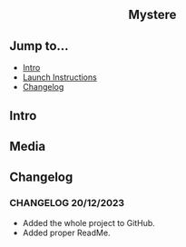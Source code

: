 <div align="center">
  <h2>Mystere</h2>
</div>

## Jump to...

  - [Intro](#intro)
  - [Launch Instructions](#Launch)
  - [Changelog](#changelog)

## <a name="Intro"></a>Intro


## <a name="Launch"></a>Media

## <a name="Changelog"></a>Changelog

<h3>CHANGELOG 20/12/2023</h3>
<ul>
  <li>Added the whole project to GitHub.</li>
  <li>Added proper ReadMe.</li>
</ul>
